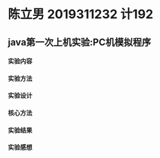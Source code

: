 # 陈立男 2019311232 计192 

## java第一次上机实验:PC机模拟程序 




#### 实验内容  



#### 实验方法
#### 实验设计
#### 核心方法
#### 实验结果
#### 实验感想
